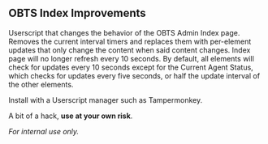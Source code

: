 ## OBTS Index Improvements

Userscript that changes the behavior of the OBTS Admin Index page. Removes the current interval timers and replaces them with per-element updates that only change the content when said content changes. Index page will no longer refresh every 10 seconds. By default, all elements will check for updates every 10 seconds except for the Current Agent Status, which checks for updates every five seconds, or half the update interval of the other elements.

Install with a Userscript manager such as Tampermonkey.

A bit of a hack, **use at your own risk**. 

*For internal use only.*
